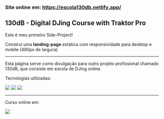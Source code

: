 ### Site online em: https://escola130db.netlify.app/

## 130dB - Digital DJing Course with Traktor Pro

Este é meu primeiro Side-Project!

Construí uma **landing-page** estática com responsividade para desktop e mobile (480px de largura).

-----------------------------

Esta página serve como divulgação para outro projeto profissional chamado 130dB, que consiste em escola de DJing online.

Tecnologias utilizadas:

<img src="https://img.shields.io/badge/HTML5-E34F26?style=for-the-badge&logo=html5&logoColor=white" /> <img src="https://img.shields.io/badge/CSS3-1572B6?style=for-the-badge&logo=css3&logoColor=white" />
<img src="https://img.shields.io/badge/Adobe%20Photoshop-31A8FF?style=for-the-badge&logo=Adobe%20Photoshop&logoColor=black">

----------------------------

Curso online em:

<a href="https://www.udemy.com/course/curso-de-dj-com-traktor/?referralCode=24015ED8F7A173DD4E90">  <img src="https://img.shields.io/badge/Udemy-EC5252?style=for-the-badge&logo=Udemy&logoColor=white" /> </a>

